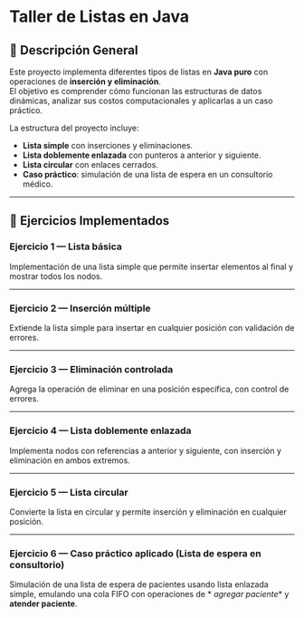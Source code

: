 # Taller de Listas en Java

## 📌 Descripción General

Este proyecto implementa diferentes tipos de listas en **Java puro** con operaciones de **inserción y eliminación**.  
El objetivo es comprender cómo funcionan las estructuras de datos dinámicas, analizar sus costos computacionales y
aplicarlas a un caso práctico.

La estructura del proyecto incluye:

- **Lista simple** con inserciones y eliminaciones.
- **Lista doblemente enlazada** con punteros a anterior y siguiente.
- **Lista circular** con enlaces cerrados.
- **Caso práctico**: simulación de una lista de espera en un consultorio médico.

---

## 📖 Ejercicios Implementados

### **Ejercicio 1 — Lista básica**

Implementación de una lista simple que permite insertar elementos al final y mostrar todos los nodos.

---

### **Ejercicio 2 — Inserción múltiple**

Extiende la lista simple para insertar en cualquier posición con validación de errores.

---

### **Ejercicio 3 — Eliminación controlada**

Agrega la operación de eliminar en una posición específica, con control de errores.

---

### **Ejercicio 4 — Lista doblemente enlazada**

Implementa nodos con referencias a anterior y siguiente, con inserción y eliminación en ambos extremos.

---

### **Ejercicio 5 — Lista circular**

Convierte la lista en circular y permite inserción y eliminación en cualquier posición.

---

### **Ejercicio 6 — Caso práctico aplicado (Lista de espera en consultorio)**

Simulación de una lista de espera de pacientes usando lista enlazada simple, emulando una cola FIFO con operaciones de *
*agregar paciente** y **atender paciente**.
